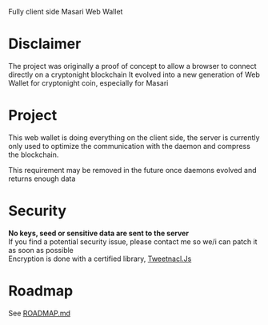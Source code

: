 Fully client side Masari Web Wallet

# Disclaimer
The project was originally a proof of concept to allow a browser to connect directly on a cryptonight blockchain
It evolved into a new generation of Web Wallet for cryptonight coin, especially for Masari

# Project
This web wallet is doing everything on the client side, the server is currently only used to optimize
the communication with the daemon and compress the blockchain.  

This requirement may be removed in the future once daemons evolved and returns enough data 

# Security
**No keys, seed or sensitive data are sent to the server**  
If you find a potential security issue, please contact me so we/i can patch it as soon as possible  
Encryption is done with a certified library, [Tweetnacl.Js](https://github.com/dchest/tweetnacl-js)

# Roadmap
See [ROADMAP.md](ROADMAP.md)